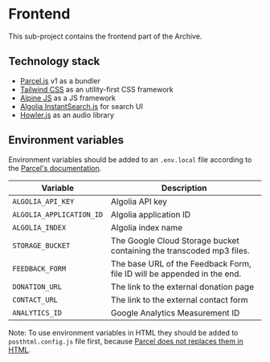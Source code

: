 # Frontend

This sub-project contains the frontend part of the Archive.

## Technology stack

- [Parcel.js](https://parceljs.org/) v1 as a bundler
- [Tailwind CSS](https://tailwindcss.com/) as an utility-first CSS framework
- [Alpine JS](https://github.com/alpinejs/alpine) as a JS framework
- [Algolia InstantSearch.js](https://www.algolia.com/doc/guides/building-search-ui/getting-started/js/) for search UI
- [Howler.js](https://howlerjs.com/) as an audio library

## Environment variables

Environment variables should be added to an `.env.local` file according to the [Parcel's documentation](https://parceljs.org/env.html).

| Variable                 | Description                                                             |
| ------------------------ | ----------------------------------------------------------------------- |
| `ALGOLIA_API_KEY`        | Algolia API key                                                         |
| `ALGOLIA_APPLICATION_ID` | Algolia application ID                                                  |
| `ALGOLIA_INDEX`          | Algolia index name                                                      |
| `STORAGE_BUCKET`         | The Google Cloud Storage bucket containing the transcoded mp3 files.    |
| `FEEDBACK_FORM`          | The base URL of the Feedback Form, file ID will be appended in the end. |
| `DONATION_URL`           | The link to the external donation page                                  |
| `CONTACT_URL`            | The link to the external contact form                                   |
| `ANALYTICS_ID`           | Google Analytics Measurement ID                                         |

Note: To use environment variables in HTML they should be added to `posthtml.config.js` file first, because [Parcel does not replaces them in HTML](https://github.com/parcel-bundler/parcel/issues/1209#issuecomment-432424397).
